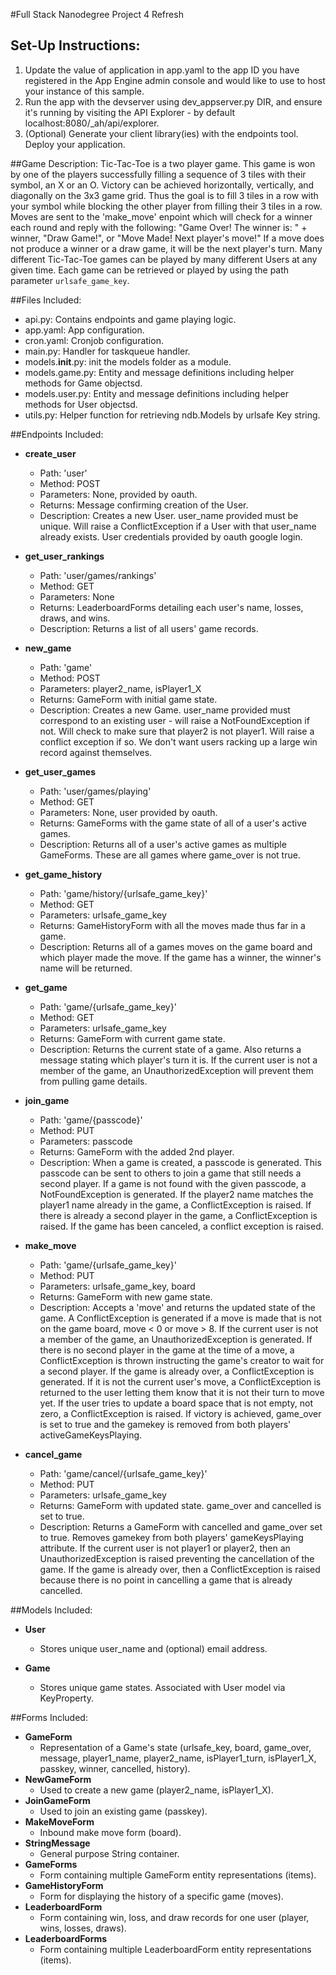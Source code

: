 #Full Stack Nanodegree Project 4 Refresh

## Set-Up Instructions:
1.  Update the value of application in app.yaml to the app ID you have registered
 in the App Engine admin console and would like to use to host your instance of this sample.
1.  Run the app with the devserver using dev_appserver.py DIR, and ensure it's
 running by visiting the API Explorer - by default localhost:8080/_ah/api/explorer.
1.  (Optional) Generate your client library(ies) with the endpoints tool.
 Deploy your application.
 
 
 
##Game Description:
Tic-Tac-Toe is a two player game. This game is won by one of the players successfully filling a sequence of 3 tiles with their symbol, an X or an O. Victory can be achieved horizontally, vertically, and diagonally on the 3x3 game grid. Thus the goal is to fill 3 tiles in a row with your symbol while blocking the other player from filling their 3 tiles in a row. Moves are sent to the 'make_move' enpoint which will check for a winner each round and reply with the following:
"Game Over! The winner is: " + winner, "Draw Game!", or "Move Made! Next player's move!" If a move does not produce a winner or a draw game, it will be the next player's turn. Many different Tic-Tac-Toe games can be played by many different Users at any
given time. Each game can be retrieved or played by using the path parameter `urlsafe_game_key`.

##Files Included:
 - api.py: Contains endpoints and game playing logic.
 - app.yaml: App configuration.
 - cron.yaml: Cronjob configuration.
 - main.py: Handler for taskqueue handler.
 - models.__init__.py: init the models folder as a module.
 - models.game.py: Entity and message definitions including helper methods for Game objectsd.
 - models.user.py: Entity and message definitions including helper methods for User objectsd.
 - utils.py: Helper function for retrieving ndb.Models by urlsafe Key string.

##Endpoints Included:
 - **create_user**
    - Path: 'user'
    - Method: POST
    - Parameters: None, provided by oauth.
    - Returns: Message confirming creation of the User.
    - Description: Creates a new User. user_name provided must be unique. Will 
    raise a ConflictException if a User with that user_name already exists. User credentials provided by oauth google login.

 - **get_user_rankings**
    - Path: 'user/games/rankings'
    - Method: GET
    - Parameters: None
    - Returns: LeaderboardForms detailing each user's name, losses, draws, and wins.
    - Description: Returns a list of all users' game records.
    
 - **new_game**
    - Path: 'game'
    - Method: POST
    - Parameters: player2_name, isPlayer1_X
    - Returns: GameForm with initial game state.
    - Description: Creates a new Game. user_name provided must correspond to an
    existing user - will raise a NotFoundException if not. Will check to make sure that player2 is not player1. Will raise a conflict exception if so. We don't want users racking up a large win record against themselves. 

 - **get_user_games**
    - Path: 'user/games/playing'
    - Method: GET
    - Parameters: None, user provided by oauth.
    - Returns: GameForms with the game state of all of a user's active games. 
    - Description: Returns all of a user's active games as multiple GameForms. These are all games where game_over is not true.

 - **get_game_history**
    - Path: 'game/history/{urlsafe_game_key}'
    - Method: GET
    - Parameters: urlsafe_game_key
    - Returns: GameHistoryForm with all the moves made thus far in a game.
    - Description: Returns all of a games moves on the game board and which player made the move. If the game has a winner, the winner's name will be returned.
     
 - **get_game**
    - Path: 'game/{urlsafe_game_key}'
    - Method: GET
    - Parameters: urlsafe_game_key
    - Returns: GameForm with current game state.
    - Description: Returns the current state of a game. Also returns a message stating which player's turn it is. If the current user is not a member of the game, an UnauthorizedException will prevent them from pulling game details.

 - **join_game**
    - Path: 'game/{passcode}'
    - Method: PUT
    - Parameters: passcode
    - Returns: GameForm with the added 2nd player. 
    - Description: When a game is created, a passcode is generated. This passcode can be sent to others to join a game that still needs a second player. If a game is not found with the given passcode, a NotFoundException is generated. If the player2 name matches the player1 name already in the game, a ConflictException is raised. If there is already a second player in the game, a ConflictException is raised. If the game has been canceled, a conflict exception is raised.
    
 - **make_move**
    - Path: 'game/{urlsafe_game_key}'
    - Method: PUT
    - Parameters: urlsafe_game_key, board
    - Returns: GameForm with new game state.
    - Description: Accepts a 'move' and returns the updated state of the game. A ConflictException is generated if a move is made that is not on the game board, move < 0 or move > 8. If the current user is not a member of the game, an UnauthorizedException is generated. If there is no second player in the game at the time of a move, a ConflictException is thrown instructing the game's creator to wait for a second player. If the game is already over, a ConflictException is generated. If it is not the current user's move, a ConflictException is returned to the user letting them know that it is not their turn to move yet. If the user tries to update a board space that is not empty, not zero, a ConflictException is raised. If victory is achieved, game_over is set to true and the gamekey is removed from both players' activeGameKeysPlaying.
    
 - **cancel_game**
    - Path: 'game/cancel/{urlsafe_game_key}'
    - Method: PUT
    - Parameters: urlsafe_game_key
    - Returns: GameForm with updated state. game_over and cancelled is set to true.
    - Description: Returns a GameForm with cancelled and game_over set to true. Removes gamekey from both players' gameKeysPlaying attribute. If the current user is not player1 or player2, then an UnauthorizedException is raised preventing the cancellation of the game. If the game is already over, then a ConflictException is raised because there is no point in cancelling a game that is already cancelled.

##Models Included:
 - **User**
    - Stores unique user_name and (optional) email address.
    
 - **Game**
    - Stores unique game states. Associated with User model via KeyProperty.
    
##Forms Included:
 - **GameForm**
    - Representation of a Game's state (urlsafe_key, board, game_over, message, player1_name, player2_name, isPlayer1_turn, isPlayer1_X, passkey, winner, cancelled, history).
 - **NewGameForm**
    - Used to create a new game (player2_name, isPlayer1_X).
 - **JoinGameForm**
    - Used to join an existing game (passkey).
 - **MakeMoveForm**
    - Inbound make move form (board).
 - **StringMessage**
    - General purpose String container.
 - **GameForms**
    - Form containing multiple GameForm entity representations (items).
 - **GameHistoryForm**
    - Form for displaying the history of a specific game (moves).
 - **LeaderboardForm**
    - Form containing win, loss, and draw records for one user (player, wins, losses, draws).
 - **LeaderboardForms**
    - Form containing multiple LeaderboardForm entity representations (items).
